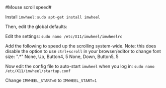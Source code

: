 #Mouse scroll speed#

Install `imwheel`: `sudo apt-get install imwheel`

Then, edit the global defaults:

Edit the settings: `sudo nano /etc/X11/imwheel/imwheelrc`

Add the following to speed up the scrolling system-wide. Note: this does disable the option to use `ctrl+scroll` in your browser/editor to change font size:
    ".*"
    None, Up, Button4, 5
    None, Down, Button5, 5

Now edit the config file to auto-start `imwheel` when you log in:
`sudo nano /etc/X11/imwheel/startup.conf`

Change `IMWHEEL_START=0` to `IMWHEEL_START=1`